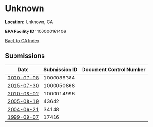 # Unknown

**Location:** Unknown, CA

**EPA Facility ID:** 100000161406

[Back to CA Index](../../index.md)

## Submissions

| Date | Submission ID | Document Control Number |
|------|--------------|-------------------------|
| [2020-07-08](submissions/1000088384.md) | 1000088384 |  |
| [2015-07-30](submissions/1000050868.md) | 1000050868 |  |
| [2010-08-02](submissions/1000014996.md) | 1000014996 |  |
| [2005-08-19](submissions/43642.md) | 43642 |  |
| [2004-06-21](submissions/34148.md) | 34148 |  |
| [1999-09-07](submissions/17416.md) | 17416 |  |
